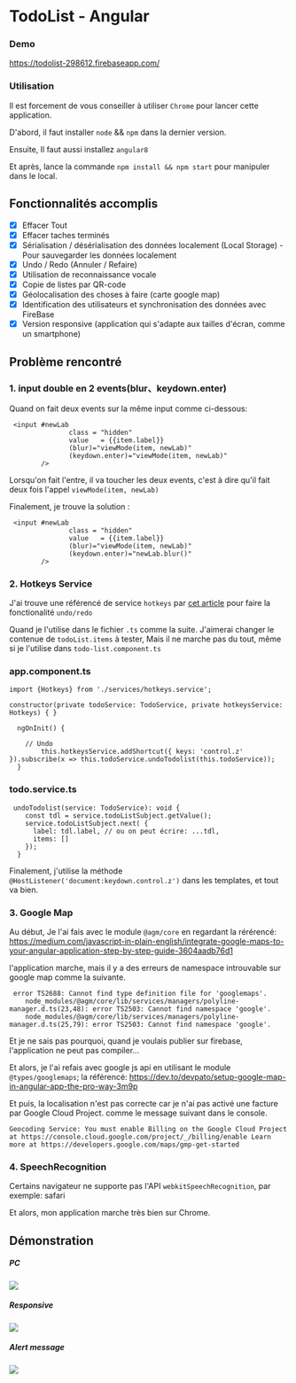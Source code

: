 # TodoList - Angular

### Demo
https://todolist-298612.firebaseapp.com/

### Utilisation
Il est forcement de vous conseiller à utiliser `Chrome` pour lancer cette application.

D'abord, il faut installer `node` && `npm` dans la dernier version.

Ensuite, Il faut aussi installez `angular8`

Et après, lance la commande `npm install && npm start` pour manipuler dans le local.

## Fonctionnalités accomplis
* [x] Effacer Tout
* [x] Effacer taches terminés
* [x] Sérialisation / désérialisation des données localement (Local Storage) - Pour sauvegarder les données localement
* [x] Undo / Redo (Annuler / Refaire)
* [x] Utilisation de reconnaissance vocale
* [x] Copie de listes par QR-code
* [x] Géolocalisation des choses à faire (carte google map) 
* [x] Identification des utilisateurs et synchronisation des données avec FireBase
* [x] Version responsive (application qui s'adapte aux tailles d'écran, comme un smartphone)

## Problème rencontré

### 1. input double en 2 events(blur、keydown.enter)
Quand on fait deux events sur la même input comme ci-dessous:
```
 <input #newLab
               class = "hidden"
               value   = {{item.label}}
               (blur)="viewMode(item, newLab)"
               (keydown.enter)="viewMode(item, newLab)"
        />
```
Lorsqu'on fait l'entre, il va toucher les deux events, c'est à dire qu'il fait deux fois l'appel  `viewMode(item, newLab)`

Finalement, je trouve la solution :
```
 <input #newLab
               class = "hidden"
               value   = {{item.label}}
               (blur)="viewMode(item, newLab)"
               (keydown.enter)="newLab.blur()"
        />
```
        
### 2. Hotkeys Service 
J'ai trouve une référencé de service `hotkeys` par [cet article](https://netbasal.com/diy-keyboard-shortcuts-in-your-angular-application-4704734547a2) pour faire la fonctionalité `undo/redo`

Quand je l'utilise dans le fichier `.ts` comme la suite.
J'aimerai changer le contenue de `todoList.items` à tester, Mais il ne marche pas du tout, même si je l'utilise dans `todo-list.component.ts`

### app.component.ts
```
import {Hotkeys} from './services/hotkeys.service';

constructor(private todoService: TodoService, private hotkeysService: Hotkeys) { }

  ngOnInit() {

    // Undo
        this.hotkeysService.addShortcut({ keys: 'control.z' }).subscribe(x => this.todoService.undoTodolist(this.todoService));
  }
```
### todo.service.ts
```
 undoTodolist(service: TodoService): void {
    const tdl = service.todoListSubject.getValue();
    service.todoListSubject.next( {
      label: tdl.label, // ou on peut écrire: ...tdl,
      items: []
    });
  }
```
Finalement, j'utilise la méthode `@HostListener('document:keydown.control.z')` dans les templates, et tout va bien.     

### 3. Google Map
Au début, Je l'ai fais avec le module `@agm/core` en regardant la rérérencé: https://medium.com/javascript-in-plain-english/integrate-google-maps-to-your-angular-application-step-by-step-guide-3604aadb76d1

l'application marche, mais il y a des erreurs de namespace introuvable sur google map comme la suivante.

```
 error TS2688: Cannot find type definition file for 'googlemaps'.
    node_modules/@agm/core/lib/services/managers/polyline-manager.d.ts(23,48): error TS2503: Cannot find namespace 'google'.
    node_modules/@agm/core/lib/services/managers/polyline-manager.d.ts(25,79): error TS2503: Cannot find namespace 'google'.
```

Et je ne sais pas pourquoi, quand je voulais publier sur firebase, l'application ne peut pas compiler...

Et alors, je l'ai refais avec google js api en utilisant le module `@types/googlemaps`;
la référencé: https://dev.to/devpato/setup-google-map-in-angular-app-the-pro-way-3m9p

    
Et puis, la localisation n'est pas correcte car je n'ai pas activé une facture par Google Cloud Project. comme le message suivant dans le console.

```
Geocoding Service: You must enable Billing on the Google Cloud Project at https://console.cloud.google.com/project/_/billing/enable Learn more at https://developers.google.com/maps/gmp-get-started
```

### 4. SpeechRecognition
  Certains navigateur ne supporte pas l'API `webkitSpeechRecognition`, par exemple: safari
  
  Et alors, mon application marche très bien sur Chrome.
  
## Démonstration

##### PC
![](https://i.imgur.com/xnuYxwy.jpg)

##### Responsive
![](https://i.imgur.com/0ev1Vke.jpg)

##### Alert message
![](https://i.imgur.com/aBqaDvx.jpg)


